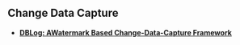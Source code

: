 ## Change Data Capture

- **[DBLog: AWatermark Based Change-Data-Capture Framework][dblog]**

[dblog]: dblog.md